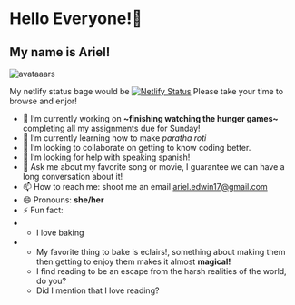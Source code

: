 # Hello Everyone!👋
## My name is Ariel!
![avataaars](https://github.com/ArielCJWE/ArielCJWE/assets/145630253/f39262f0-4057-4600-8458-d54caded554d)

My netlify status bage would be [![Netlify Status](https://api.netlify.com/api/v1/badges/58fc218d-2787-4807-ae21-42dfd1b61bae/deploy-status)](https://app.netlify.com/sites/about-me-arielcjwe/deploys) Please take your time to browse and enjor!


- 🔭 I’m currently working on **~finishing watching the hunger games~** completing all my assignments due for Sunday!
- 🌱 I’m currently learning how to make *paratha roti*
- 👯 I’m looking to collaborate on getting to know coding better.
- 🤔 I’m looking for help with speaking spanish!
- 💬 Ask me about my favorite song or movie, I guarantee we can have a long conversation about it!
- 📫 How to reach me: shoot me an email ariel.edwin17@gmail.com
- 😄 Pronouns: **she/her**
- ⚡ Fun fact: 
- * I love baking
- * My favorite thing to bake is eclairs!, something about making them then getting to enjoy them makes it almost **magical!**
  * I find reading to be an escape from the harsh realities of the world, do you?
  * Did I mention that I love reading?
